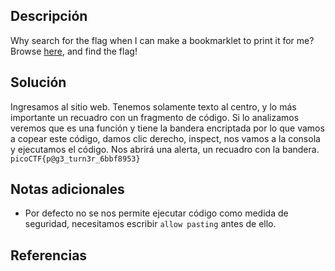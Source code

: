 
## Descripción

Why search for the flag when I can make a bookmarklet to print it for me? Browse [here](http://titan.picoctf.net:49931/), and find the flag!

## Solución

Ingresamos al sitio web.
Tenemos solamente texto al centro, y lo más importante un recuadro con un fragmento de código.
Si lo analizamos veremos que es una función y tiene la bandera encriptada por lo que vamos a copear este código, damos clic derecho, inspect, nos vamos a  la consola y ejecutamos el código.
Nos abrirá una alerta, un recuadro con la bandera.
`picoCTF{p@g3_turn3r_6bbf8953}`


## Notas adicionales

- Por defecto no se nos permite ejecutar código como medida de seguridad, necesitamos escribir `allow pasting` antes de ello.

## Referencias

